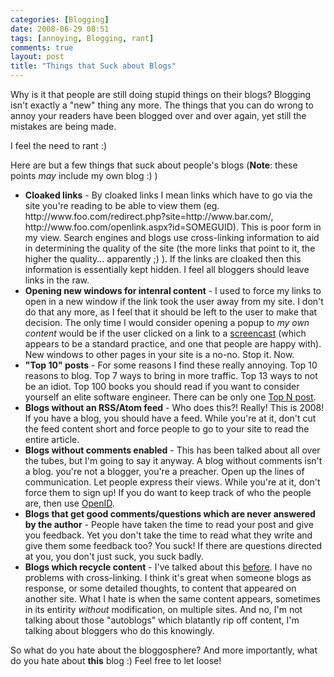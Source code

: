 ```yaml
---
categories: [Blogging]
date: 2008-06-29 08:51
tags: [annoying, Blogging, rant]
comments: true
layout: post
title: "Things that Suck about Blogs"
---
```

Why is it that people are still doing stupid things on their blogs? Blogging isn't exactly a "new" thing any more. The things that you can do wrong to annoy your readers have been blogged over and over again, yet still the mistakes are being made.

I feel the need to rant :)

<!--more-->

Here are but a few things that suck about people's blogs (<strong>Note</strong>: these points <em>may</em> include my own blog :) )
<ul>
<li><strong>Cloaked links</strong> - By cloaked links I mean links which have to go via the site you're reading to be able to view them (eg. http://www.foo.com/redirect.php?site=http://www.bar.com/, http://www.foo.com/openlink.aspx?id=SOMEGUID). This is poor form in my view. Search engines and blogs use cross-linking information to aid in determining the quality of the site (the more links that point to it, the higher the quality... apparently ;) ). If the links are cloaked then this information is essentially kept hidden. I feel all bloggers should leave links in the raw.</li>
<li><strong>Opening new windows for intenral content</strong> - I used to force my links to open in a new window if the link took the user away from my site. I don't do that any more, as I feel that it should be left to the user to make that decision. The only time I would consider opening a popup to <em>my own content</em> would be if the user clicked on a link to a <a href="/posts/screencast-setting-up-unity-builds/" title="Screencast - Setting up Unity Builds">screencast</a> (which appears to be a standard practice, and one that people are happy with). New windows to other pages in your site is a no-no. Stop it. Now.</li>
<li><strong>"Top 10" posts</strong> - For some reasons I find these really annoying. Top 10 reasons to blog. Top 7 ways to bring in more traffic. Top 13 ways to not be an idiot. Top 100 books you should read if you want to consider yourself an elite software engineer. There can be only one <a href="http://www.codinghorror.com/blog/archives/000834.html" title="Thirteen Blog Cliches">Top N post</a>.</li>
<li><strong>Blogs without an RSS/Atom feed</strong> - Who does this?! Really! This is 2008! If you have a blog, you should have a feed. While you're at it, don't cut the feed content short and force people to go to your site to read the entire article.</li>
<li><strong>Blogs without comments enabled</strong> - This has been talked about all over the tubes, but I'm going to say it anyway. A blog without comments isn't a blog. you're not a blogger, you're a preacher. Open up the lines of communication. Let people express their views. While you're at it, don't force them to sign up! If you do want to keep track of who the people are, then use <a href="http://openid.net/" title="OpenID">OpenID</a>.</li>
<li><strong>Blogs that get good comments/questions which are never answered by the author</strong> - People have taken the time to read your post and give you feedback. Yet you don't take the time to read what they write and give them some feedback too? You suck! If there are questions directed at you, you don't just suck, you suck badly.</li>
<li><strong>Blogs which recycle content</strong> - I've talked about this <a href="/posts/content-duplication/" title="Content Duplication">before</a>. I have no problems with cross-linking. I think it's great when someone blogs as response, or some detailed thoughts, to content that appeared on another site. What I hate is when the same content appears, sometimes in its entirity <em>without</em> modification, on multiple sites. And no, I'm not talking about those "autoblogs" which blatantly rip off content, I'm talking about bloggers who do this knowingly.</li>
</ul>
So what do you hate about the bloggosphere? And more importantly, what do you hate about <strong>this</strong> blog :) Feel free to let loose!
